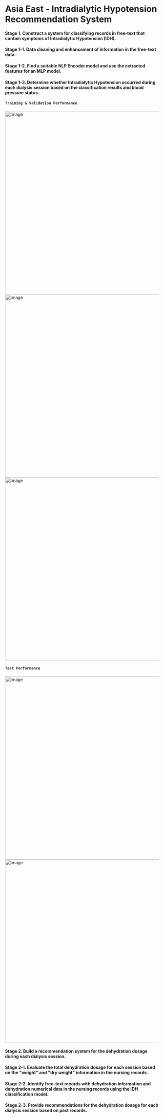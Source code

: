 # Asia East - Intradialytic Hypotension Recommendation System
#### Stage 1. Construct a system for classifying records in free-text that contain symptoms of Intradialytic Hypotension (IDH).
#### Stage 1-1. Data cleaning and enhancement of information in the free-text data.
#### Stage 1-2. Find a suitable NLP Encoder model and use the extracted features for an MLP model.
#### Stage 1-3. Determine whether Intradialytic Hypotension occurred during each dialysis session based on the classification results and blood pressure status.
#### ```Training & Validation Performance```</br>
<img width="600" alt="image" src="https://github.com/IlikeBB/IDH_RecommendationSystem_Project/assets/32098079/5abb54d8-b6d6-44f0-acb6-9203802b2a92">
<img width="600" alt="image" src="https://github.com/IlikeBB/IDH_RecommendationSystem_Project/assets/32098079/8d59df10-2652-4df1-989b-04f6b9bb6f95">
<img width="600" alt="image" src="https://github.com/IlikeBB/IDH_RecommendationSystem_Project/assets/32098079/135f0d5a-ff6f-40c3-8c9a-6aeee229e34a">

#### ```Test Performance```</br>
<img width="600" alt="image" src="https://github.com/IlikeBB/IDH_RecommendationSystem_Project/assets/32098079/46958a77-e8eb-4873-be66-dab57aeafa75">
<img width="600" alt="image" src="https://github.com/IlikeBB/IDH_RecommendationSystem_Project/assets/32098079/ba44c930-4b86-4b01-8a4f-5277950db4bc">


#### Stage 2. Build a recommendation system for the dehydration dosage during each dialysis session.
#### Stage 2-1. Evaluate the total dehydration dosage for each session based on the "weight" and "dry weight" information in the nursing records.
#### Stage 2-2. Identify free-text records with dehydration information and dehydration numerical data in the nursing records using the IDH classification model.
#### Stage 2-3. Provide recommendations for the dehydration dosage for each dialysis session based on past records.
